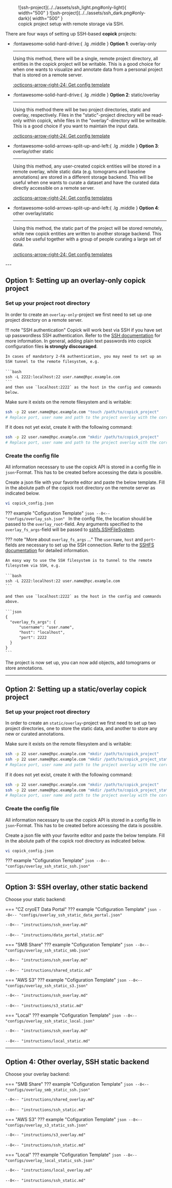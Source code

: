 <figure markdown="span">
  ![ssh-project](../../assets/ssh_light.png#only-light){ width="500" }
  ![ssh-project](../../assets/ssh_dark.png#only-dark){ width="500" }
  <figcaption>copick project setup with remote storage via SSH.</figcaption>
</figure>

There are four ways of setting up SSH-based **copick** projects:

<div class="grid cards" markdown>

-   :fontawesome-solid-hard-drive:{ .lg .middle }   __Option 1__: overlay-only

    ---

    Using this method, there will be a single, remote project directory, all entities in the copick project
    will be writable. This is a good choice for when one wants to visualize and annotate data from a personal project
    that is stored on a remote server.

    [:octicons-arrow-right-24: Get config template](#option-1-setting-up-an-overlay-only-copick-project)


-   :fontawesome-solid-hard-drive:{ .lg .middle }   __Option 2__: static/overlay

    ---

    Using this method there will be two project directories, static and overlay, respectively. Files
    in the "static"-project directory will be read-only within copick, while files in the "overlay"-directory will be
    writeable. This is a good choice if you want to maintain the input data.

    [:octicons-arrow-right-24: Get config template](#option-2-setting-up-a-staticoverlay-copick-project)

-   :fontawesome-solid-arrows-split-up-and-left:{ .lg .middle } __Option 3__: overlay/other static

    ---

    Using this method, any user-created copick entities will be stored in a remote overlay, while static data (e.g.
    tomograms and baseline annotations) are stored in a different storage backend. This will be useful when one wants to
    curate a dataset and have the curated data directly accessible on a remote server.

    [:octicons-arrow-right-24: Get config templates](#option-3-ssh-overlay-other-static-backend)

-   :fontawesome-solid-arrows-split-up-and-left:{ .lg .middle } __Option 4__: other overlay/static

    ---

    Using this method, the static part of the project will be stored remotely, while new copick entities are written to
    another storage backend. This could be useful together with a group of people curating a large set of data.

    [:octicons-arrow-right-24: Get config templates](#option-4-other-overlay-ssh-static-backend)
</div>
---

## Option 1: Setting up an overlay-only copick project

### Set up your project root directory

In order to create an `overlay-only`-project we first need to set up one project directory on a remote server.

!!! note "SSH authentication"
    Copick will work best via SSH if you have set up passwordless SSH authentication. Refer to the
    [SSH documentation](https://www.ssh.com/ssh/copy-id) for more information. In general, adding plain text passwords
    into copick configuration files **is strongly discouraged**.

    In cases of mandatory 2-FA authentication, you may need to set up an SSH tunnel to the remote filesystem, e.g.

    ```bash
    ssh -L 2222:localhost:22 user.name@hpc.example.com
    ```
    and then use `localhost:2222` as the host in the config and commands below.

Make sure it exists on the remote filesystem and is writable:
```bash
ssh -p 22 user.name@hpc.example.com "touch /path/to/copick_project"
# Replace port, user name and path to the project overlay with the correct values
```

If it does not yet exist, create it with the following command:
```bash
ssh -p 22 user.name@hpc.example.com "mkdir /path/to/copick_project"
# Replace port, user name and path to the project overlay with the correct values
```

### Create the config file

All information necessary to use the copick API is stored in a config file in `json`-Format. This has to be created
before accessing the data is possible.


Create a json file with your favorite editor and paste the below template. Fill in the abolute path of the copick
root directory on the remote server as indicated below.

```bash
vi copick_config.json
```

??? example "Cofiguration Template"
    ```json
    --8<-- "configs/overlay_ssh.json"
    ```
In the config file, the location should be passed to the `overlay_root`-field. Any arguments specified to the
`overlay_fs_args`-field will be passed to [sshfs.SSHFileSystem](https://github.com/fsspec/sshfs?tab=readme-ov-file).

??? note "More about `overlay_fs_args` ..."
    The `username`, `host` and `port`-fields are necessary to set up the SSH connection. Refer to the
    [SSHFS documentation](https://github.com/fsspec/sshfs?tab=readme-ov-file) for detailed information.

    An easy way to use the SSH filesystem is to tunnel to the remote filesystem via SSH, e.g.

    ```bash
    ssh -L 2222:localhost:22 user.name@hpc.example.com
    ```

    and then use `localhost:2222` as the host in the config and commands above.

    ```json
    {
      "overlay_fs_args": {
          "username": "user.name",
          "host": "localhost",
          "port": 2222
      }
    }
    ```

The project is now set up, you can now add objects, add tomograms or store annotations.

---

## Option 2: Setting up a static/overlay copick project

### Set up your project root directory

In order to create an `static/overlay`-project we first need to set up two project directories, one to store the static
data, and another to store any new or curated annotations.

Make sure it exists on the remote filesystem and is writable:
```bash
ssh -p 22 user.name@hpc.example.com "mkdir /path/to/copick_project"
ssh -p 22 user.name@hpc.example.com "mkdir /path/to/copick_project_static"
# Replace port, user name and path to the project overlay with the correct values
```

If it does not yet exist, create it with the following command:
```bash
ssh -p 22 user.name@hpc.example.com "mkdir /path/to/copick_project"
ssh -p 22 user.name@hpc.example.com "mkdir /path/to/copick_project_static"
# Replace port, user name and path to the project overlay with the correct values
```

### Create the config file

All information necessary to use the copick API is stored in a config file in `json`-Format. This has to be created
before accessing the data is possible.


Create a json file with your favorite editor and paste the below template. Fill in the abolute path of the copick
root directory as indicated below.

```bash
vi copick_config.json
```

??? example "Cofiguration Template"
    ```json
    --8<-- "configs/overlay_ssh_static_ssh.json"
    ```

---

## Option 3: SSH overlay, other static backend

Choose your static backend:

=== "CZ cryoET Data Portal"
    ??? example "Cofiguration Template"
        ```json
        --8<-- "configs/overlay_ssh_static_data_portal.json"
        ```

    --8<-- "instructions/ssh_overlay.md"

    --8<-- "instructions/data_portal_static.md"


=== "SMB Share"
    ??? example "Cofiguration Template"
        ```json
        --8<-- "configs/overlay_ssh_static_smb.json"
        ```

    --8<-- "instructions/ssh_overlay.md"

    --8<-- "instructions/shared_static.md"

=== "AWS S3"
    ??? example "Cofiguration Template"
        ```json
        --8<-- "configs/overlay_ssh_static_s3.json"
        ```

    --8<-- "instructions/ssh_overlay.md"

    --8<-- "instructions/s3_static.md"

=== "Local"
    ??? example "Cofiguration Template"
        ```json
        --8<-- "configs/overlay_ssh_static_local.json"
        ```

    --8<-- "instructions/ssh_overlay.md"

    --8<-- "instructions/local_static.md"

---

## Option 4: Other overlay, SSH static backend

Choose your overlay backend:

=== "SMB Share"
    ??? example "Cofiguration Template"
        ```json
        --8<-- "configs/overlay_smb_static_ssh.json"
        ```

    --8<-- "instructions/shared_overlay.md"

    --8<-- "instructions/ssh_static.md"

=== "AWS S3"
    ??? example "Cofiguration Template"
        ```json
        --8<-- "configs/overlay_s3_static_ssh.json"
        ```

    --8<-- "instructions/s3_overlay.md"

    --8<-- "instructions/ssh_static.md"

=== "Local"
    ??? example "Cofiguration Template"
        ```json
        --8<-- "configs/overlay_local_static_ssh.json"
        ```

    --8<-- "instructions/local_overlay.md"

    --8<-- "instructions/ssh_static.md"
